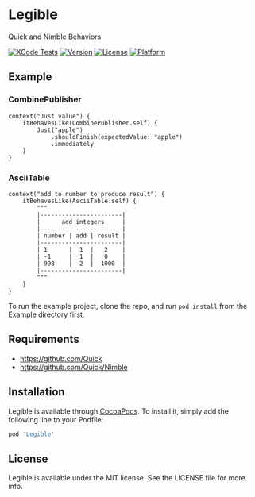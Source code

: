 # Legible
Quick and Nimble Behaviors

[![XCode Tests](https://github.com/sparta-science/Legible/actions/workflows/xcode-tests.yml/badge.svg)](https://github.com/sparta-science/Legible/actions/workflows/xcode-tests.yml)
[![Version](https://img.shields.io/cocoapods/v/Legible.svg?style=flat)](https://cocoapods.org/pods/Legible)
[![License](https://img.shields.io/cocoapods/l/Legible.svg?style=flat)](https://cocoapods.org/pods/Legible)
[![Platform](https://img.shields.io/cocoapods/p/Legible.svg?style=flat)](https://cocoapods.org/pods/Legible)

## Example

### CombinePublisher

```
context("Just value") {
    itBehavesLike(CombinePublisher.self) {
        Just("apple")
            .shouldFinish(expectedValue: "apple")
            .immediately
    }
}
```

### AsciiTable
```
context("add to number to produce result") {
    itBehavesLike(AsciiTable.self) {
        """
        |-----------------------|
        |      add integers     |
        |-----------------------|
        | number | add | result |
        |-----------------------|
        | 1      |  1  |   2    |
        | -1     |  1  |   0    |
        | 998    |  2  |  1000  |
        |-----------------------|
        """
    }
}

```
To run the example project, clone the repo, and run `pod install` from the Example directory first.



## Requirements

- https://github.com/Quick
- https://github.com/Quick/Nimble

## Installation

Legible is available through [CocoaPods](https://cocoapods.org). To install
it, simply add the following line to your Podfile:

```ruby
pod 'Legible'
```

## License

Legible is available under the MIT license. See the LICENSE file for more info.
